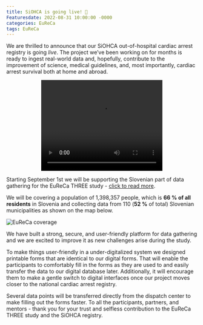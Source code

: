 ```yaml
---
title: SiOHCA is going live! 🚀
Featuresdate: 2022-08-31 10:00:00 -0000
categories: EuReCa
tags: EuReCa
---
```


We are thrilled to announce that our SiOHCA out-of-hospital cardiac arrest registry is going *live*. The project we’ve been working on for months is ready to ingest real-world data and, hopefully, contribute to the improvement of science, medical guidelines, and, most importantly, cardiac arrest survival both at home and abroad.

<center>
<video width="320" height="240" controls>
  <source src="https://siohca.um.si/assets/video/EuReCa_Three_Animation_v02.mp4" type="video/mp4">
Your browser does not support the video tag.
</video>
</center>

Starting September 1st we will be supporting the Slovenian part of data gathering for the EuReCa THREE study - [click to read more](https://siohca.um.si/posts/EuReCa-3-and-SiOHCA).

We will be covering a population of 1,398,357 people, which is **66 % of all residents** in Slovenia and collecting data from 110 (**52 %** of total) Slovenian municipalities as shown on the map below.

![EuReCa coverage](https://siohca.um.si/assets/img/EuReCa/EuReCa_coverage.png)

We have built a strong, secure, and user-friendly platform for data gathering and we are excited to improve it as new challenges arise during the study.

To make things user-friendly in a under-digitalized system we designed printable forms that are identical to our digital forms. That will enable the participants to comfortably fill in the forms as they are used to and easily transfer the data to our digital database later. Additionally, it will encourage them to make a gentle switch to digital interfaces once our project moves closer to the national cardiac arrest registry.

Several data points will be transferred directly from the dispatch center to make filling out the forms faster.
To all the participants, partners, and mentors - thank you for your trust and selfless contribution to the EuReCa THREE study and the SiOHCA registry.
